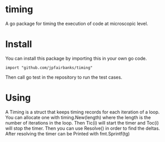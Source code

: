 timing
======

A go package for timing the execution of code at microscopic level.

Install
=======

You can install this package by importing this in your own go code.

    import "github.com/jpfairbanks/timing"

Then call go test in the repository to run the test cases.

Using
=====

A Timing is a struct that keeps timing records for each iteration of a loop.
You can allocate one with timing.New(length) where the length is the number
of iterations in the loop. Then Tic(i) will start the timer and Toc(i) will 
stop the timer. Then you can use Resolve() in order to find the deltas.
After resolving the timer can be Printed with fmt.Sprintf(tg)
